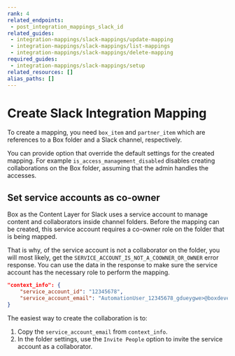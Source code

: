 ```yaml
---
rank: 4
related_endpoints:
 - post_integration_mappings_slack_id
related_guides:
 - integration-mappings/slack-mappings/update-mapping
 - integration-mappings/slack-mappings/list-mappings
 - integration-mappings/slack-mappings/delete-mapping
required_guides: 
 - integration-mappings/slack-mappings/setup
related_resources: []
alias_paths: []
---
```


# Create Slack Integration Mapping

To create a mapping, you need `box_item` and `partner_item` which are 
references to a Box folder and a Slack channel, respectively. 

<Samples id='post_integration_mappings_slack' />

You can provide option that override the default settings for the created
mapping.
For example `is_access_management_disabled` disables creating
collaborations on the Box folder, assuming that
the admin handles the accesses.

## Set service accounts as co-owner

Box as the Content Layer for Slack uses a service account
to manage content and collaborators inside channel folders. 
Before the mapping can be created,
this service account requires a co-owner
role on the folder that is being mapped.

That is why, of the service account is not a collaborator on the folder,
you will most likely, get the `SERVICE_ACCOUNT_IS_NOT_A_COOWNER_OR_OWNER`
error response. You can use the data in the response to make sure the
service account has the necessary role to perform the mapping.

```json
"context_info": {
    "service_account_id": "12345678",
    "service_account_email": "AutomationUser_12345678_gdueygwe>@boxdevedition.com",
}
```

The easiest way to create the collaboration
is to:

1. Copy the  `service_account_email` from `context_info`.
2. In the folder settings, use the `Invite People`
option to invite the service account as a collaborator.
